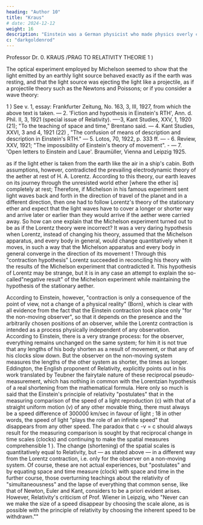 ```yaml
---
heading: "Author 10"
title: "Kraus"
# date: 2024-12-12
weight: 16
description: "Einstein was a German physicist who made physics overly complicated by using arbitrary tensors"
c: "darkgoldenrod"
---
```



Professor Dr. 0. KRAUS /PRAG TO RELATIVITY THEORIE 1 )

The optical experiment employed by Michelson seemed to show that the light emitted by an earthly light source behaved exactly as if the earth was resting, and that the light source was ejecting the light like a projectile, as if a projectile theory such as the Newtons and Poissons; or if you consider a wave theory:

1 ) See v. 1, essay: Frankfurter Zeitung, No. 163, 3, III, 1927, from which the above text is taken. — 2.
'Fiction and hypothesis in Einstein's RTH', Ann. d. Phil. II, 3, 1921 (special issue of Relativity). —-3, Kant
Studies, XXV, 1, 1920 (21); "To the teaching of space and time," Brentano said. — 4. Kant Studies,
XXVI, 3 and 4, 1921 (22) , "The confusion of means of description and description in Einstein's RTH."
— 5. Lotos, 70, 1922, p. 333 ff. — - 6. Review, XXV, 1921; "The impossibility of Einstein's theory of
movement". - — 7. 'Open letters to Einstein and Laue'. Braumüller, Vienna and Leipzig 1925.

as if the light ether is taken from the earth like the air in a ship's cabin. Both assumptions, however,
contradicted the prevailing electrodynamic theory of the aether at rest of H. A. Lorentz. According
to this theory, our earth leaves on its journey through the unresisted world ether [where the ether
is] completely at rest; Therefore, if Michelson in his famous experiment sent light waves back and
forth in the direction of travel of the planet and in a different direction, then one had to follow
Lorentz's theory of the stationary ether and expect that the light waves have to cover a longer or
shorter way and arrive later or earlier than they would arrive if the aether were carried away.
So how can one explain that the Michelson experiment turned out to be as if the Lorentz theory
were incorrect? It was a very daring hypothesis when Lorentz, instead of changing his theory,
assumed that the Michelson apparatus, and every body in general, would change quantitatively
when it moves, in such a way that the Michelson apparatus and every body in general converge in
the direction of its movement ! Through this "contraction hypothesis" Lorentz succeeded in
reconciling his theory with the results of the Michelson experiment that contradicted it. This
hypothesis of Lorentz may be strange, but it is in any case an attempt to explain the so-called"negative result" of the Michelson experiment while maintaining the hypothesis of the stationary
aether.

According to Einstein, however, "contraction is only a consequence of the point of view, not a
change of a physical reality" (Born), which is clear with all evidence from the fact that the Einstein
contraction took place only "for the non-moving observer", so that it depends on the presence and
the arbitrarily chosen positions of an observer, while the Lorentz contraction is intended as a process
physically independent of any observation.
According to Einstein, there is a very strange process: for the observer, everything remains
unchanged on the same system; for him it is not true that any lengths of his body shorten as a result
of movement, or that any of his clocks slow down. But the observer on the non-moving system
measures the lengths of the other system as shorter, the times as longer. Eddington, the English
proponent of Relativity, explicitly points out in his work translated by Teubner the fairytale nature of
these reciprocal pseudo-measurement, which has nothing in common with the Lorentzian
hypothesis of a real shortening from the mathematical formula.
Here only so much is said that the Einstein's principle of relativity "postulates" that in the measuring
comparison of the speed of a light reproduction (c) with that of a straight uniform motion (v) of any
other movable thing, there must always be a speed difference of 300000 km/sec in favour of light ;
18
in other words, the speed of light "plays the role of an infinite speed" that disappears from any other
speed. The paradox that c -v = c should always result for the measuring comparison is sought by that
reciprocal change in time scales (clocks) and continuing to make the spatial measures
comprehensible 1 ).
The change (shortening) of the spatial scales is quantitatively equal to Relativity, but — as stated
above — in a different way from the Lorentz contraction, i.e. only for the observer on a non-moving
system. Of course, these are not actual experiences, but "postulates" and by equating space and
time measure (clock) with space and time in the further course, those overturning teachings about
the relativity of "simultaneousness" and the lapse of everything that common sense, like that of
Newton, Euler and Kant, considers to be a priori evident arises. However, Relativity's criticism of Prof.
Wiener in Leipzig, who "Never can we make the size of a speed disappear by choosing the scale
alone, as is possible with the principle of relativity by choosing the inherent speed to be
withdrawn.""

